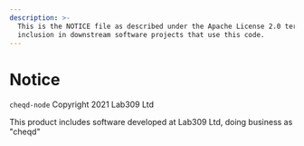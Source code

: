 ```yaml
---
description: >-
  This is the NOTICE file as described under the Apache License 2.0 terms for
  inclusion in downstream software projects that use this code.
---
```


# Notice

`cheqd-node` Copyright 2021 Lab309 Ltd

This product includes software developed at Lab309 Ltd, doing business as "cheqd"

